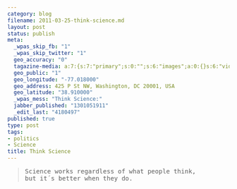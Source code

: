 ```yaml
--- 
category: blog
filename: 2011-03-25-think-science.md
layout: post
status: publish
meta: 
  _wpas_skip_fb: "1"
  _wpas_skip_twitter: "1"
  geo_accuracy: "0"
  tagazine-media: a:7:{s:7:"primary";s:0:"";s:6:"images";a:0:{}s:6:"videos";a:0:{}s:11:"image_count";s:1:"0";s:6:"author";s:7:"4180497";s:7:"blog_id";s:7:"8438084";s:9:"mod_stamp";s:19:"2011-03-25 11:19:45";}
  geo_public: "1"
  geo_longitude: "-77.018000"
  geo_address: 425 P St NW, Washington, DC 20001, USA
  geo_latitude: "38.910000"
  _wpas_mess: "Think Science:"
  jabber_published: "1301051911"
  _edit_last: "4180497"
published: true
type: post
tags: 
- politics
- Science
title: Think Science
---
```

<blockquote>
<pre>Science works regardless of what people think, 
but it´s better when they do.</pre>
</blockquote>
